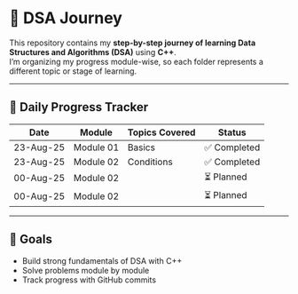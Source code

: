 # 🧩 DSA Journey

This repository contains my **step-by-step journey of learning Data Structures and Algorithms (DSA)** using **C++**.  
I’m organizing my progress module-wise, so each folder represents a different topic or stage of learning.  

---

## 📅 Daily Progress Tracker 

| Date       | Module   | Topics Covered                     | Status        |
|------------|----------|------------------------------------|---------------|
| 23-Aug-25  | Module 01| Basics                             | ✅ Completed  |
| 23-Aug-25  | Module 02| Conditions                         | ✅ Completed|
| 00-Aug-25  | Module 02|                                    | ⏳ Planned    |
| 00-Aug-25  | Module 02|                                    | ⏳ Planned    |

---

## 📌 Goals
- Build strong fundamentals of DSA with C++  
- Solve problems module by module  
- Track progress with GitHub commits  
